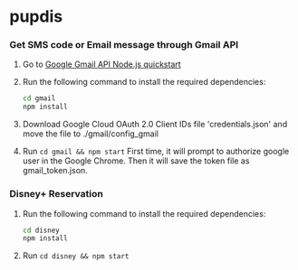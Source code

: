 # pupdis

### Get SMS code or Email message through Gmail API

1. Go to [Google Gmail API Node.js quickstart](https://developers.google.com/gmail/api/quickstart/nodejs) 

2. Run the following command to install the required dependencies:

   ```bash
   cd gmail
   npm install
   ```

3. Download Google Cloud OAuth 2.0 Client IDs file 'credentials.json' and  move the file to ./gmail/config_gmail

4. Run ``` cd gmail && npm start ``` First time, it will prompt to authorize google user in the Google Chrome. Then it will save the token file  as gmail_token.json.



### Disney+ Reservation

1. Run the following command to install the required dependencies:

   ```bash
   cd disney
   npm install
   ```
2. Run ``` cd disney && npm start ```
